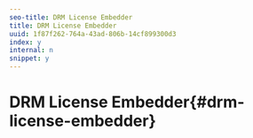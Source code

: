 ```yaml
---
seo-title: DRM License Embedder
title: DRM License Embedder
uuid: 1f87f262-764a-43ad-806b-14cf899300d3
index: y
internal: n
snippet: y
---
```


# DRM License Embedder{#drm-license-embedder}

